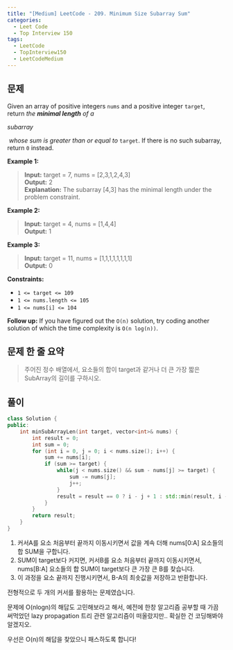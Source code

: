 ```yaml
---
title: "[Medium] LeetCode - 209. Minimum Size Subarray Sum"
categories:
  - Leet Code
  - Top Interview 150
tags:
  - LeetCode
  - TopInterview150
  - LeetCodeMedium
---
```

## 문제

Given an array of positive integers `nums` and a positive integer `target`, return _the **minimal length** of a_ 

_subarray_

 _whose sum is greater than or equal to_ `target`. If there is no such subarray, return `0` instead.

**Example 1:**

> **Input:** target = 7, nums = [2,3,1,2,4,3]  
> **Output:** 2  
> **Explanation:** The subarray [4,3] has the minimal length under the problem constraint.

**Example 2:**

> **Input:** target = 4, nums = [1,4,4]  
> **Output:** 1

**Example 3:**

> **Input:** target = 11, nums = [1,1,1,1,1,1,1,1]  
> **Output:** 0

**Constraints:**

- `1 <= target <= 109`
- `1 <= nums.length <= 105`
- `1 <= nums[i] <= 104`

**Follow up:** If you have figured out the `O(n)` solution, try coding another solution of which the time complexity is `O(n log(n))`.

## 문제 한 줄 요약

> 주어진 정수 배열에서, 요소들의 합이 target과 같거나 더 큰 가장 짧은 SubArray의 길이를 구하시오.

## 풀이

```cpp
class Solution {
public:
    int minSubArrayLen(int target, vector<int>& nums) {
        int result = 0;
        int sum = 0;
        for (int i = 0, j = 0; i < nums.size(); i++) {
            sum += nums[i];
            if (sum >= target) {
                while(j < nums.size() && sum - nums[j] >= target) {
                    sum -= nums[j];
                    j++;
                }
                result = result == 0 ? i - j + 1 : std::min(result, i - j + 1);
            }
        }
        return result;
    }
}
```

1. 커서A를 요소 처음부터 끝까지 이동시키면서 값을 계속 더해 nums[0:A] 요소들의 합 SUM을 구합니다.
2. SUM이 target보다 커지면, 커서B를 요소 처음부터 끝까지 이동시키면서, nums[B:A] 요소들의 합 SUM이 target보다 큰 가장 큰 B를 찾습니다.
3. 이 과정을 요소 끝까지 진행시키면서, B-A의 최솟값을 저장하고 반환합니다.

전형적으로 두 개의 커서를 활용하는 문제였습니다.

문제에 O(nlogn)의 해답도 고민해보라고 해서, 예전에 한창 알고리즘 공부할 때 가끔 써먹었던 lazy propagation 트리 관련 알고리즘이 떠올랐지만.. 확실한 건 코딩해봐야 알겠지오.

우선은 O(n)의 해답을 찾았으니 패스하도록 합니다!